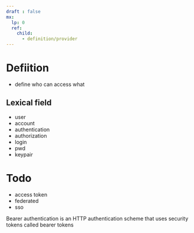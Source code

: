 ```yaml
---
draft : false
mx:
  lp: 0
  ref:
    child:
      - definition/provider
---
```


# Defiition
- define who can access what  

## Lexical field
- user
- account
- authentication
- authorization
- login
- pwd
- keypair

# Todo
- access token
- federated
- sso


Bearer authentication is an HTTP authentication scheme that uses security tokens called bearer tokens
